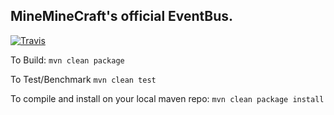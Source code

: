 
## MineMineCraft's official EventBus.
[![Travis](https://img.shields.io/travis/MiniMineCraft/MiniBus.svg)](https://travis-ci.org/MiniMineCraft/MiniBus)

To Build: `mvn clean package`

To Test/Benchmark `mvn clean test`

To compile and install on your local maven repo: `mvn clean package install`
